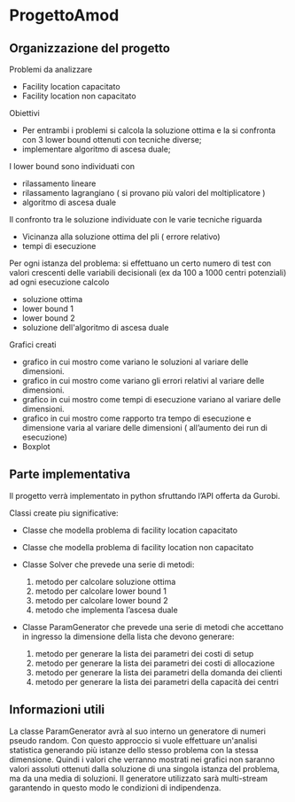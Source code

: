 # ProgettoAmod

## Organizzazione del progetto 

Problemi da analizzare
- Facility location capacitato
- Facility location non capacitato


Obiettivi
- Per entrambi i problemi si calcola la soluzione ottima e la si confronta con  3 lower  bound ottenuti con tecniche diverse;
- implementare algoritmo di ascesa duale;



I lower  bound sono  individuati con 
- rilassamento lineare
- rilassamento lagrangiano ( si provano più valori del moltiplicatore )
- algoritmo di ascesa duale
 
Il confronto tra le soluzione individuate con le varie tecniche riguarda
- Vicinanza alla soluzione ottima del pli ( errore relativo)
- tempi di esecuzione 


Per ogni istanza del problema:
si effettuano un certo numero di test con valori crescenti delle variabili decisionali  (ex da 100 a 1000 centri potenziali)
ad ogni esecuzione calcolo
- soluzione ottima
- lower bound 1
- lower bound 2
- soluzione dell'algoritmo di ascesa duale


Grafici creati
- grafico in cui mostro come variano le soluzioni al variare delle dimensioni.
- grafico in cui mostro come variano gli errori relativi al variare delle dimensioni.
- grafico in cui mostro come tempi di esecuzione variano al variare delle dimensioni. 
- grafico in cui mostro come rapporto tra tempo di esecuzione e dimensione varia al variare delle dimensioni ( all’aumento dei run di esecuzione)
- Boxplot



## Parte implementativa
Il progetto verrà implementato in python sfruttando l’API offerta da Gurobi.

Classi create piu significative:

- Classe che modella problema di facility location capacitato

- Classe che modella problema di facility location non capacitato

- Classe Solver che prevede una serie di metodi:
  1. metodo per calcolare soluzione ottima
  2. metodo per calcolare lower  bound 1
  3. metodo per calcolare lower  bound 2
  4. metodo che implementa l’ascesa duale


- Classe ParamGenerator che prevede una serie di metodi che accettano in ingresso la dimensione della lista che devono generare:
  1. metodo per generare la lista dei parametri dei costi di setup
  2. metodo per generare la lista dei parametri dei costi di allocazione
  3. metodo per generare la lista dei parametri della domanda dei clienti
  4. metodo per generare la lista dei parametri della capacità dei centri 


## Informazioni utili
La classe ParamGenerator avrà al suo interno un generatore di numeri pseudo random. Con questo approccio si vuole effettuare un'analisi statistica generando più istanze dello stesso problema con la stessa dimensione. Quindi i valori che verranno mostrati nei grafici non saranno valori assoluti ottenuti dalla soluzione di una singola istanza del problema, ma da una media di soluzioni. Il generatore utilizzato sarà multi-stream garantendo in questo modo le condizioni di indipendenza.
